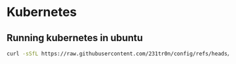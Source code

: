 # Kubernetes
## Running kubernetes in ubuntu
```sh
curl -sSfL https://raw.githubusercontent.com/231tr0n/config/refs/heads/main/kubernetes/kubernetes-setup.bash > setup.bash && sudo bash setup.bash
```
